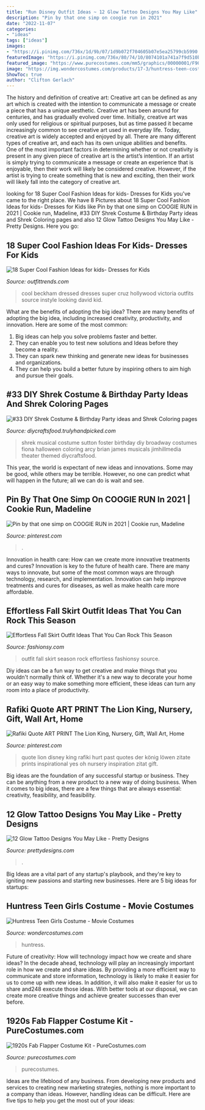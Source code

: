 ```yaml
---
title: "Run Disney Outfit Ideas ~ 12 Glow Tattoo Designs You May Like"
description: "Pin by that one simp on coogie run in 2021"
date: "2022-11-07"
categories:
- "ideas"
tags: ["ideas"]
images:
- "https://i.pinimg.com/736x/1d/9b/07/1d9b072f704605b07e5ea25799cb5990.jpg"
featuredImage: "https://i.pinimg.com/736x/80/74/10/8074101a741a7f9d510b462612a6c08c.jpg"
featured_image: "https://www.purecostumes.com/mm5/graphics/00000001/F90405T_full_1.jpg"
image: "https://img.wondercostumes.com/products/17-3/huntress-teen-costume.jpg"
ShowToc: true
author: "Clifton Gerlach"
---
```



The history and definition of creative art: Creative art can be defined as any art which is created with the intention to communicate a message or create a piece that has a unique aesthetic.
Creative art has been around for centuries, and has gradually evolved over time. Initially, creative art was only used for religious or spiritual purposes, but as time passed it became increasingly common to see creative art used in everyday life. Today, creative art is widely accepted and enjoyed by all. There are many different types of creative art, and each has its own unique abilities and benefits.
One of the most important factors in determining whether or not creativity is present in any given piece of creative art is the artist’s intention. If an artist is simply trying to communicate a message or create an experience that is enjoyable, then their work will likely be considered creative. However, if the artist is trying to create something that is new and exciting, then their work will likely fall into the category of creative art.

	

		
looking for 18 Super Cool Fashion Ideas for kids- Dresses for Kids you've came to the right place. We have 8 Pictures about 18 Super Cool Fashion Ideas for kids- Dresses for Kids like Pin by that one simp on COOGIE RUN in 2021 | Cookie run, Madeline, #33 DIY Shrek Costume &amp; Birthday Party ideas and Shrek Coloring pages and also 12 Glow Tattoo Designs You May Like - Pretty Designs. Here you go:
		
    
## 18 Super Cool Fashion Ideas For Kids- Dresses For Kids

<img loading=lazy src="http://www.outfittrends.com/wp-content/uploads/2014/02/Cool-looking-kids.jpg" onerror="this.onerror=null;this.src='https://tse1.mm.bing.net/th?id=OIP.08zSw3Rpogouw_qEbqNBegAAAA&amp;pid=15.1';" alt="18 Super Cool Fashion Ideas for kids- Dresses for Kids">

_Source: outfittrends.com_

>cool beckham dressed dresses super cruz hollywood victoria outfits source instyle looking david kid. 

	

What are the benefits of adopting the big idea?
There are many benefits of adopting the big idea, including increased creativity, productivity, and innovation. Here are some of the most common: 
1. Big ideas can help you solve problems faster and better.
2. They can enable you to test new solutions and Ideas before they become a reality. 
3. They can spark new thinking and generate new ideas for businesses and organizations. 
4. They can help you build a better future by inspiring others to aim high and pursue their goals.

    
## #33 DIY Shrek Costume &amp; Birthday Party Ideas And Shrek Coloring Pages

<img loading=lazy src="https://diycraftsfood.trulyhandpicked.com/wp-content/uploads/2016/07/Shrek-party-costume-idea_mg.jpg" onerror="this.onerror=null;this.src='https://tse2.mm.bing.net/th?id=OIP.ZXm2di_yVVukpe24Iw4djQHaLZ&amp;pid=15.1';" alt="#33 DIY Shrek Costume &amp; Birthday Party ideas and Shrek Coloring pages">

_Source: diycraftsfood.trulyhandpicked.com_

>shrek musical costume sutton foster birthday diy broadway costumes fiona halloween coloring arcy brian james musicals jimhillmedia theater themed diycraftsfood. 

	

This year, the world is expectant of new ideas and innovations. Some may be good, while others may be terrible. However, no one can predict what will happen in the future; all we can do is wait and see.

    
## Pin By That One Simp On COOGIE RUN In 2021 | Cookie Run, Madeline

<img loading=lazy src="https://i.pinimg.com/736x/1d/9b/07/1d9b072f704605b07e5ea25799cb5990.jpg" onerror="this.onerror=null;this.src='https://tse2.mm.bing.net/th?id=OIP.i24lGlrTwx82gu6U8Em7SQHaHa&amp;pid=15.1';" alt="Pin by that one simp on COOGIE RUN in 2021 | Cookie run, Madeline">

_Source: pinterest.com_

>. 

	

Innovation in health care: How can we create more innovative treatments and cures?
Innovation is key to the future of health care. There are many ways to innovate, but some of the most common ways are through technology, research, and implementation. Innovation can help improve treatments and cures for diseases, as well as make health care more affordable.

    
## Effortless Fall Skirt Outfit Ideas That You Can Rock This Season

<img loading=lazy src="https://fashionsy.com/wp-content/uploads/2017/09/fall-outfit-7.jpg" onerror="this.onerror=null;this.src='https://tse3.mm.bing.net/th?id=OIP.zwRYkJfqng5_5jutafxsIQHaLH&amp;pid=15.1';" alt="Effortless Fall Skirt Outfit Ideas That You Can Rock This Season">

_Source: fashionsy.com_

>outfit fall skirt season rock effortless fashionsy source. 

	

Diy ideas can be a fun way to get creative and make things that you wouldn't normally think of. Whether it's a new way to decorate your home or an easy way to make something more efficient, these ideas can turn any room into a place of productivity.

    
## Rafiki Quote ART PRINT The Lion King, Nursery, Gift, Wall Art, Home

<img loading=lazy src="https://i.pinimg.com/736x/80/74/10/8074101a741a7f9d510b462612a6c08c.jpg" onerror="this.onerror=null;this.src='https://tse1.mm.bing.net/th?id=OIP.wplPybJRa5U6me8gj5_BuQHaJ-&amp;pid=15.1';" alt="Rafiki Quote ART PRINT The Lion King, Nursery, Gift, Wall Art, Home">

_Source: pinterest.com_

>quote lion disney king rafiki hurt past quotes der könig löwen zitate prints inspirational yes oh nursery inspiration zitat gift. 

	

Big ideas are the foundation of any successful startup or business. They can be anything from a new product to a new way of doing business. When it comes to big ideas, there are a few things that are always essential: creativity, feasibility, and feasibility.

    
## 12 Glow Tattoo Designs You May Like - Pretty Designs

<img loading=lazy src="https://www.prettydesigns.com/wp-content/uploads/2015/01/Rose-Tattoo1.jpg" onerror="this.onerror=null;this.src='https://tse2.mm.bing.net/th?id=OIP.xc_GDB6EBb5ZpcGAB8YSKwHaJ4&amp;pid=15.1';" alt="12 Glow Tattoo Designs You May Like - Pretty Designs">

_Source: prettydesigns.com_

>. 

	

Big Ideas are a vital part of any startup's playbook, and they're key to igniting new passions and starting new businesses. Here are 5 big ideas for startups: 

    
## Huntress Teen Girls Costume - Movie Costumes

<img loading=lazy src="https://img.wondercostumes.com/products/17-3/huntress-teen-costume.jpg" onerror="this.onerror=null;this.src='https://tse4.mm.bing.net/th?id=OIP.uyMs8pa58_OYlOvoGGygegHaKX&amp;pid=15.1';" alt="Huntress Teen Girls Costume - Movie Costumes">

_Source: wondercostumes.com_

>huntress. 

	

Future of creativity: How will technology impact how we create and share ideas?
In the decade ahead, technology will play an increasingly important role in how we create and share ideas. By providing a more efficient way to communicate and store information, technology is likely to make it easier for us to come up with new ideas. In addition, it will also make it easier for us to share and248
execute those ideas. With better tools at our disposal, we can create more creative things and achieve greater successes than ever before.

    
## 1920s Fab Flapper Costume Kit - PureCostumes.com

<img loading=lazy src="https://www.purecostumes.com/mm5/graphics/00000001/F90405T_full_1.jpg" onerror="this.onerror=null;this.src='https://tse2.mm.bing.net/th?id=OIP.rlTYm5RJL3DpgRNEWF_xVAHaLO&amp;pid=15.1';" alt="1920s Fab Flapper Costume Kit - PureCostumes.com">

_Source: purecostumes.com_

>purecostumes. 

	

Ideas are the lifeblood of any business. From developing new products and services to creating new marketing strategies, nothing is more important to a company than ideas. However, handling ideas can be difficult. Here are five tips to help you get the most out of your ideas:

